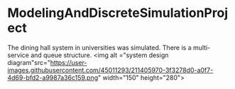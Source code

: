 # ModelingAndDiscreteSimulationProject
The dining hall system in universities was simulated. There is a multi-service and queue structure.
<img alt ="system design diagram"src="https://user-images.githubusercontent.com/45011293/211405970-3f3278d0-a0f7-4d69-bfd2-a9987a36c159.png" width="150" height="280">
